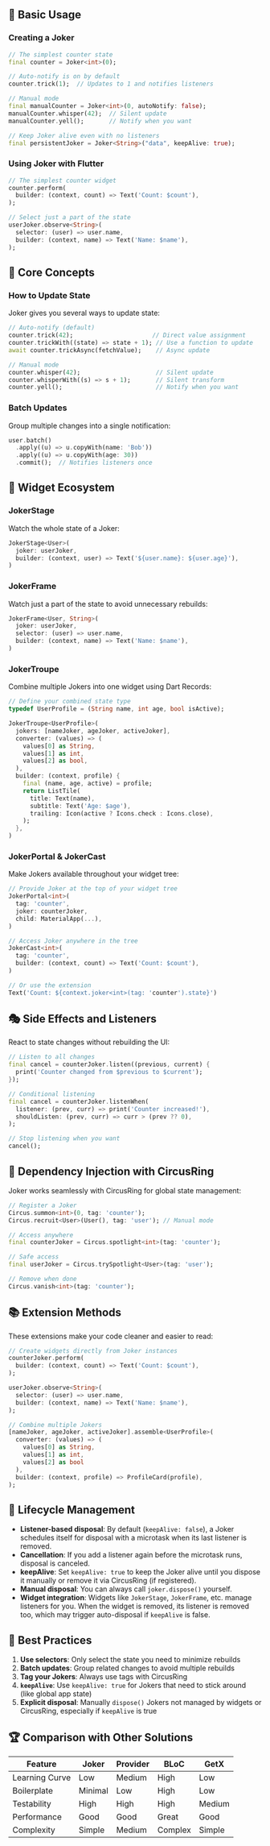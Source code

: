 ## 🚀 Basic Usage

### Creating a Joker

```dart
// The simplest counter state
final counter = Joker<int>(0);

// Auto-notify is on by default
counter.trick(1);  // Updates to 1 and notifies listeners

// Manual mode
final manualCounter = Joker<int>(0, autoNotify: false);
manualCounter.whisper(42);  // Silent update
manualCounter.yell();       // Notify when you want

// Keep Joker alive even with no listeners
final persistentJoker = Joker<String>("data", keepAlive: true);
```

### Using Joker with Flutter

```dart
// The simplest counter widget
counter.perform(
  builder: (context, count) => Text('Count: $count'),
);

// Select just a part of the state
userJoker.observe<String>(
  selector: (user) => user.name,
  builder: (context, name) => Text('Name: $name'),
);
```

## 🎪 Core Concepts

### How to Update State

Joker gives you several ways to update state:

```dart
// Auto-notify (default)
counter.trick(42);                      // Direct value assignment
counter.trickWith((state) => state + 1); // Use a function to update
await counter.trickAsync(fetchValue);    // Async update

// Manual mode
counter.whisper(42);                     // Silent update
counter.whisperWith((s) => s + 1);       // Silent transform
counter.yell();                          // Notify when you want
```

### Batch Updates

Group multiple changes into a single notification:

```dart
user.batch()
  .apply((u) => u.copyWith(name: 'Bob'))
  .apply((u) => u.copyWith(age: 30))
  .commit();  // Notifies listeners once
```

## 🌉 Widget Ecosystem

### JokerStage

Watch the whole state of a Joker:

```dart
JokerStage<User>(
  joker: userJoker,
  builder: (context, user) => Text('${user.name}: ${user.age}'),
)
```

### JokerFrame

Watch just a part of the state to avoid unnecessary rebuilds:

```dart
JokerFrame<User, String>(
  joker: userJoker,
  selector: (user) => user.name,
  builder: (context, name) => Text('Name: $name'),
)
```

### JokerTroupe

Combine multiple Jokers into one widget using Dart Records:

```dart
// Define your combined state type
typedef UserProfile = (String name, int age, bool isActive);

JokerTroupe<UserProfile>(
  jokers: [nameJoker, ageJoker, activeJoker],
  converter: (values) => (
    values[0] as String,
    values[1] as int,
    values[2] as bool,
  ),
  builder: (context, profile) {
    final (name, age, active) = profile;
    return ListTile(
      title: Text(name),
      subtitle: Text('Age: $age'),
      trailing: Icon(active ? Icons.check : Icons.close),
    );
  },
)
```

### JokerPortal & JokerCast

Make Jokers available throughout your widget tree:

```dart
// Provide Joker at the top of your widget tree
JokerPortal<int>(
  tag: 'counter',
  joker: counterJoker,
  child: MaterialApp(...),
)

// Access Joker anywhere in the tree
JokerCast<int>(
  tag: 'counter',
  builder: (context, count) => Text('Count: $count'),
)

// Or use the extension
Text('Count: ${context.joker<int>(tag: 'counter').state}')
```

## 🎭 Side Effects and Listeners

React to state changes without rebuilding the UI:

```dart
// Listen to all changes
final cancel = counterJoker.listen((previous, current) {
  print('Counter changed from $previous to $current');
});

// Conditional listening
final cancel = counterJoker.listenWhen(
  listener: (prev, curr) => print('Counter increased!'),
  shouldListen: (prev, curr) => curr > (prev ?? 0),
);

// Stop listening when you want
cancel();
```

## 🎪 Dependency Injection with CircusRing

Joker works seamlessly with CircusRing for global state management:

```dart
// Register a Joker
Circus.summon<int>(0, tag: 'counter');
Circus.recruit<User>(User(), tag: 'user'); // Manual mode

// Access anywhere
final counterJoker = Circus.spotlight<int>(tag: 'counter');

// Safe access
final userJoker = Circus.trySpotlight<User>(tag: 'user');

// Remove when done
Circus.vanish<int>(tag: 'counter');
```

## 📚 Extension Methods

These extensions make your code cleaner and easier to read:

```dart
// Create widgets directly from Joker instances
counterJoker.perform(
  builder: (context, count) => Text('Count: $count'),
);

userJoker.observe<String>(
  selector: (user) => user.name,
  builder: (context, name) => Text('Name: $name'),
);

// Combine multiple Jokers
[nameJoker, ageJoker, activeJoker].assemble<UserProfile>(
  converter: (values) => (
    values[0] as String,
    values[1] as int,
    values[2] as bool
  ),
  builder: (context, profile) => ProfileCard(profile),
);
```

## 🧹 Lifecycle Management

- **Listener-based disposal**: By default (`keepAlive: false`), a Joker schedules itself for disposal with a microtask when its last listener is removed.
- **Cancellation**: If you add a listener again before the microtask runs, disposal is canceled.
- **keepAlive**: Set `keepAlive: true` to keep the Joker alive until you dispose it manually or remove it via CircusRing (if registered).
- **Manual disposal**: You can always call `joker.dispose()` yourself.
- **Widget integration**: Widgets like `JokerStage`, `JokerFrame`, etc. manage listeners for you. When the widget is removed, its listener is removed too, which may trigger auto-disposal if `keepAlive` is false.

## 🧪 Best Practices

1. **Use selectors**: Only select the state you need to minimize rebuilds
2. **Batch updates**: Group related changes to avoid multiple rebuilds
3. **Tag your Jokers**: Always use tags with CircusRing
4. **`keepAlive`**: Use `keepAlive: true` for Jokers that need to stick around (like global app state)
5. **Explicit disposal**: Manually `dispose()` Jokers not managed by widgets or CircusRing, especially if `keepAlive` is true

## 🏆 Comparison with Other Solutions

| Feature | Joker | Provider | BLoC | GetX |
|---------|-------|----------|------|------|
| Learning Curve | Low | Medium | High | Low |
| Boilerplate | Minimal | Low | High | Low |
| Testability | High | High | High | Medium |
| Performance | Good | Good | Great | Good |
| Complexity | Simple | Medium | Complex | Simple |